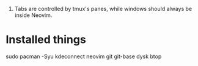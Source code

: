 1. Tabs are controlled by tmux's panes, while windows should always be inside Neovim.

# Installed things

sudo pacman -Syu kdeconnect neovim git git-base dysk btop

